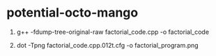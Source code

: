 # potential-octo-mango

1. g++ -fdump-tree-original-raw factorial_code.cpp -o factorial_code

2. dot -Tpng factorial_code.cpp.012t.cfg -o factorial_program.png


